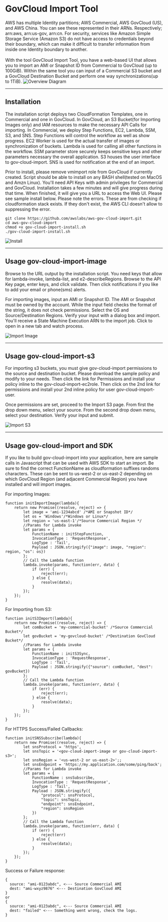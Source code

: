 # GovCloud Import Tool
AWS has multiple Identity partitions;  AWS Commercial, AWS GovCloud (US), and AWS China. You can see these represented in their ARNs. Respectively; arn:aws, arn:us-gov, arn:cn. For security, services like Amazon Simple Storage Service (Amazon S3) do not have access to credentials beyond their boundary, which can make it difficult to transfer information from inside one Identity boundary to another.
<br><br>
With the tool GovCloud Import Tool, you have a web-based UI that allows you to import an AMI or Snapshot ID from Commercial to GovCloud (up to 100GiB). Within the same tool you can input of a Commercial S3 bucket and a GovCloud Destination Bucket and perform one way synchronizations(up to 1TiB).
![Overview Diagram](https://github.com/awslabs/aws-gov-cloud-import/raw/master/browser/images/overviewDiagram.png)

<hr>

## Installation
The installation script deploys two CloudFormation Templates, one in Commercial and one in GovCloud.  In GovCloud, an S3 Bucket(for Importing Images only) and IAM resources to make the necessary API Calls for importing.  In Commercial, we deploy Step Functions, EC2, Lambda, SSM, S3, and SNS.  Step Functions will control the workflow as well as show progress.  EC2 Worker is used for the actual transfer of images or synchronization of buckets.  Lambda is used for calling all other functions in the workflow.  SSM parameter store securely keeps sensitive keys and other parameters necessary the overall application. S3 houses the user interface to gov-cloud-import.  SNS is used for notification at the end of an import.

Prior to install, please remove vmimport role from GovCloud if currently created.  Script should be able to install on any BASH shell(tested on MacOS and Amzn Linux).  You'll need API Keys with admin privileges for Commercial and GovCloud.  Installation takes a few minutes and will give progress during that time.  When finished, it will give you a URL to access the Web UI.  Please see sample install below.
Please note the errors.  These are from checking if cloudformation stack exists.  If they don't exist, the AWS CLI doesn't allow to suppressing the error.
```
git clone https://github.com/awslabs/aws-gov-cloud-import.git
cd aws-gov-cloud-import
chmod +x gov-cloud-import-install.sh
./gov-cloud-import-install.sh
```
![Install](https://github.com/awslabs/aws-gov-cloud-import/raw/master/browser/images/gov-cloud-import-install.gif)
<hr>

## Usage gov-cloud-import-image
Browse to the URL output by the installation script.  You need keys that allow for lambda-invoke, lambda-list, and e2-describeRegions.  Browse to the API Key page, enter keys, and click validate.  Then click notifications if you like to add your email or phone(sms) alerts.

For importing images, input an AMI or Snapshot ID.  The AMI or Snapshot must be owned by the account.  While the input field checks the format of the string, it does not check permissions.  Select the OS and Source/Destination Regions. Verify your input with a dialog box and import. You'll receive a State Machine Execution ARN to the import job.  Click to open in a new tab and watch process.

![Import Image](https://github.com/awslabs/aws-gov-cloud-import/raw/master/browser/images/ImageImportFinal.gif)
<hr>

## Usage gov-cloud-import-s3
For importing s3 buckets, you must give gov-cloud-import permissions to the source and destination bucket.  Please download the sample policy and modify to your needs.  Then click the link for Permissions and install your policy inline to the gov-cloud-import-ec2role.  Then click on the 2nd link for permissions and install your 2nd inline policy for user gov-cloud-import-user.

Once permissions are set, proceed to the Import S3 page.  From first the drop down menu, select your source.  From the second drop down menu, select your destination.  Verify your input and submit.

![Import S3](https://github.com/awslabs/aws-gov-cloud-import/raw/master/browser/images/ImportS3Final.gif)
<hr>

## Usage gov-cloud-import and SDK
If you like to build gov-cloud-import into your application, here are sample calls in Javascript that can be used with AWS SDK to start an import.  Be sure to find the correct FunctionName as cloudformation suffixes randoms characters.  These can be sent to us-west-2 or us-east-2 depending on which GovCloud Region (and adjacent Commercial Region) you have installed and will import images.

For importing Images:
```
function initImportImage(lambda){
    return new Promise((resolve, reject) => {
        let image = 'ami-1234abcd' /*AMI or Snapshot ID*/
        let os = 'Windows'/*Windows or Linux*/
        let region = 'us-east-1'/*Source Commercial Region */
        //Params for Lambda invoke
        let params = {
            FunctionName : initStepFunction,
            InvocationType : 'RequestResponse',
            LogType : 'Tail',
            Payload : JSON.stringify({"image": image, "region": region, "os": os})
        };
        // Call the Lambda function
        lambda.invoke(params, function(err, data) {
            if (err) {
                reject(err);
            } else {
                resolve(data);
            }
        });
    });
}
```

For Importing from S3:
```
function initS3Import(lambda){
    return new Promise((resolve, reject) => {
        let comBucket = 'my-commercial-bucket' /*Source Commercial Bucket*/
        let govBucket = 'my-govcloud-bucket' /*Destination GovCloud Bucket*/
        //Params for Lambda invoke
        let params = {
            FunctionName : initS3Sync,
            InvocationType : 'RequestResponse',
            LogType : 'Tail',
            Payload : JSON.stringify({"source": comBucket, "dest": govBucket})
        };
        // Call the Lambda function
        lambda.invoke(params, function(err, data) {
            if (err) {
                reject(err);
            } else {
                resolve(data);
            }
        });
    });
}
```

For HTTPS Success/Failed Callbacks:
```
function initSNSSubscribe(lambda){
    return new Promise((resolve, reject) => {
        let snsProtocol = 'https',
        let snsTopic = '<gov-cloud-import-image or gov-cloud-import-s3>';
        let snsRegion = '<us-west-2 or us-east-2>';;
        let snsEndpoint = 'https://my.application.com/some/ping/back';
        //Params for Lambda invoke
        let params = {
            FunctionName : snsSubscribe,
            InvocationType : 'RequestResponse',
            LogType : 'Tail',
            Payload : JSON.stringify({
                "protocol": snsProtocol,
                "topic": snsTopic,
                "endpoint": snsEndpoint,
                "region": snsRegion
            })
        };
        // Call the Lambda function
        lambda.invoke(params, function(err, data) {
            if (err) {
                reject(err)
            } else {
                resolve(data);
            }
        });
    });
}
```

Success or Failure response:
```
{
  source: "ami-0123abdc", <--- Source Commercial AMI
  dest: "ami-wxyz9876" <--- Destination GovCloud AMI
} 
or
{
  source: "ami-0123abdc", <--- Source Commercial AMI
  dest: "failed" <--- Something went wrong, check the logs.
}
```
